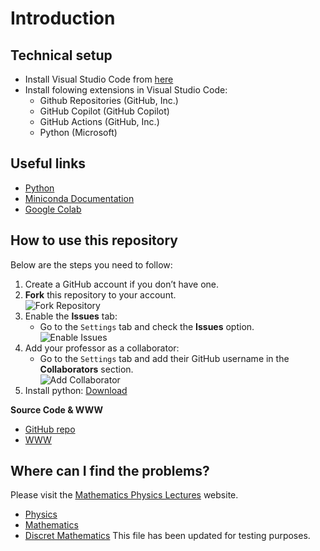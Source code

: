 # Introduction

## Technical setup

* Install Visual Studio Code from [here](https://code.visualstudio.com/)
* Install folowing extensions in Visual Studio Code:
    * Github Repositories (GitHub, Inc.)
    * GitHub Copilot (GitHub Copilot)
    * GitHub Actions (GitHub, Inc.)
    * Python (Microsoft)

## Useful links

* [Python](https://www.python.org/)
* [Miniconda Documentation](https://docs.anaconda.com/miniconda/)
* [Google Colab](https://colab.research.google.com/)



## How to use this repository

Below are the steps you need to follow:

1. Create a GitHub account if you don’t have one.
2. **Fork** this repository to your account.  
   ![Fork Repository](docs/_pics/fork.png)
3. Enable the **Issues** tab:
    - Go to the `Settings` tab and check the **Issues** option.  
      ![Enable Issues](docs/_pics/issues.png)
4. Add your professor as a collaborator:
    - Go to the `Settings` tab and add their GitHub username in the **Collaborators** section.  
      ![Add Collaborator](docs/_pics/collaborators.png)
5. Install python: [Download](https://www.python.org/downloads/)

**Source Code & WWW**

- [GitHub repo](https://github.com/dchorazkiewicz/solutions_repo)
- [WWW](https://dchorazkiewicz.github.io/solutions_repo/)

## Where can I find the problems?

Please visit the [Mathematics Physics Lectures](https://dchorazkiewicz.github.io/Mathematics_Physics_Lectures/) website.

* [Physics](https://dchorazkiewicz.github.io/Mathematics_Physics_Lectures/Physics/Exercises_for_Students/exercises_dch/)
* [Mathematics](https://dchorazkiewicz.github.io/Mathematics_Physics_Lectures/Mathematics/Exercises/)
* [Discret Mathematics](https://dchorazkiewicz.github.io/Mathematics_Physics_Lectures/Discrete_Mathematics/Exercises/)
This file has been updated for testing purposes.
